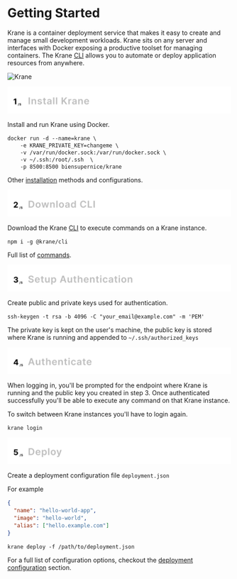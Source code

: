 # Getting Started

Krane is a container deployment service that makes it easy to create and manage small development workloads. Krane sits on any server and interfaces with Docker exposing a productive toolset for managing containers. The Krane [CLI](https://www.krane.sh/#/cli) allows you to automate or deploy application resources from anywhere.

![Krane](https://user-images.githubusercontent.com/21694364/89133914-371a5900-d4ee-11ea-9e7d-3ff5282c30f5.png)

[![Install Krane](./assets/1-install-krane.png)](https://www.krane.sh/#/installation)

Install and run Krane using Docker.

```
docker run -d --name=krane \
    -e KRANE_PRIVATE_KEY=changeme \
    -v /var/run/docker.sock:/var/run/docker.sock \
    -v ~/.ssh:/root/.ssh  \
    -p 8500:8500 biensupernice/krane
```

Other [installation](installation) methods and configurations.

[![Download CLI](./assets/2-download-cli.png)](https://www.krane.sh/#/cli)

Download the Krane [CLI](cli) to execute commands on a Krane instance.

```
npm i -g @krane/cli
```

Full list of [commands](cli?id=commands).

[![Setup Authentication](./assets/3-setup-authentication.png)](https://www.krane.sh/#/cli?id=authenticating)

Create public and private keys used for authentication.

```
ssh-keygen -t rsa -b 4096 -C "your_email@example.com" -m 'PEM'
```

The private key is kept on the user's machine, the public key is stored where Krane is running and appended to `~/.ssh/authorized_keys`

[![Authenticate](./assets/4-authentication.png)](https://www.krane.sh/#/cli?id=authenticating)

When logging in, you'll be prompted for the endpoint where Krane is running and the public key you created in step 3. Once authenticated successfully you'll be able to execute any command on that Krane instance.

To switch between Krane instances you'll have to login again.

```
krane login
```

[![Deploy](./assets/5-deploy.png)](https://www.krane.sh/#/cli?id=deploy)

Create a deployment configuration file `deployment.json`

For example

```json
{
  "name": "hello-world-app",
  "image": "hello-world",
  "alias": ["hello.example.com"]
}
```

```
krane deploy -f /path/to/deployment.json
```

For a full list of configuration options, checkout the [deployment configuration](deployment-configuration) section.
